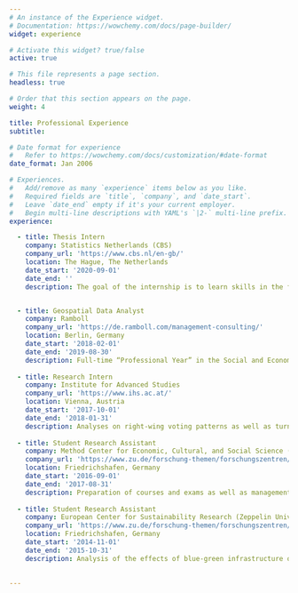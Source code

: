 ```yaml
---
# An instance of the Experience widget.
# Documentation: https://wowchemy.com/docs/page-builder/
widget: experience

# Activate this widget? true/false
active: true

# This file represents a page section.
headless: true

# Order that this section appears on the page.
weight: 4

title: Professional Experience
subtitle:

# Date format for experience
#   Refer to https://wowchemy.com/docs/customization/#date-format
date_format: Jan 2006

# Experiences.
#   Add/remove as many `experience` items below as you like.
#   Required fields are `title`, `company`, and `date_start`.
#   Leave `date_end` empty if it's your current employer.
#   Begin multi-line descriptions with YAML's `|2-` multi-line prefix.
experience:

  - title: Thesis Intern
    company: Statistics Netherlands (CBS)
    company_url: 'https://www.cbs.nl/en-gb/'
    location: The Hague, The Netherlands
    date_start: '2020-09-01'
    date_end: ''
    description: The goal of the internship is to learn skills in the field of Official Statistics and research methods and workflows to measure bias (main quality measure) in non-probability samples. Current working title:"Quality of Estimates based on Non-Probability Samples".  


  - title: Geospatial Data Analyst
    company: Ramboll
    company_url: 'https://de.ramboll.com/management-consulting/'
    location: Berlin, Germany
    date_start: '2018-02-01'
    date_end: '2019-08-30'
    description: Full-time “Professional Year” in the Social and Economic Impact Unit. Conceptualizing and performing impact evaluations of political subsidy programs and strategies with a special focus on geospatial methods. Starting position as “Junior Analyst”, promotion to “Geospatial Data Analyst” in December 2018. 
        
  - title: Research Intern
    company: Institute for Advanced Studies
    company_url: 'https://www.ihs.ac.at/'
    location: Vienna, Austria
    date_start: '2017-10-01'
    date_end: '2018-01-31'
    description: Analyses on right-wing voting patterns as well as turnout analysis of the Austrian federal elections in 2017 based on electoral geography methods such as geographical-weighted- and ecological-regressions.
    
  - title: Student Research Assistant
    company: Method Center for Economic, Cultural, and Social Science (Zeppelin University)
    company_url: 'https://www.zu.de/forschung-themen/forschungszentren/methoden/index.php/'
    location: Friedrichshafen, Germany
    date_start: '2016-09-01'
    date_end: '2017-08-31'
    description: Preparation of courses and exams as well as management of two student survey projects. Tutor for the course "Empirical social research " and "Quantitative methods with R" at B.A. and M.A. level.
    
  - title: Student Research Assistant
    company: European Center for Sustainability Research (Zeppelin University)
    company_url: 'https://www.zu.de/forschung-themen/forschungszentren/ecs/index.php/'
    location: Friedrichshafen, Germany
    date_start: '2014-11-01'
    date_end: '2015-10-31'
    description: Analysis of the effects of blue-green infrastructure on the quality of life in cities. Collecting / analyzing data and creating city profiles for an international research project.
    
    
---
```

